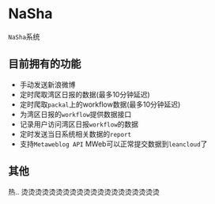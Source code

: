 # NaSha

`NaSha`系统

## 目前拥有的功能

 - 手动发送新浪微博
 - 定时爬取湾区日报的数据(最多10分钟延迟)
 - 定时爬取`packal`上的workflow数据(最多10分钟延迟)
 - 为湾区日报的`workflow`提供数据接口
 - 记录用户访问湾区日报`workflow`的数据
 - 定时发送当日系统相关数据的`report` 
 - 支持`Metaweblog API` MWeb可以正常提交数据到`leancloud`了

## 其他

 热.. 烫烫烫烫烫烫烫烫烫烫烫烫烫烫烫烫烫烫烫烫
